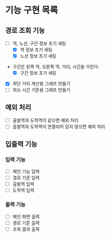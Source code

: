 # 기능 구현 목록

## 경로 조회 기능
- [ ] 역, 노선, 구간 정보 초기 세팅
  - [x] 역 정보 초기 세팅
  - [x] 노선 정보 초기 세팅
- 구간은 왼쪽 역, 오른쪽 역, 거리, 시간을 가진다.
  - [x] 구간 정보 초기 세팅
- [x] 최단 거리 계산용 그래프 만들기
- [ ] 최소 시간 기준용 그래프 만들기

## 예외 처리
- [ ] 출발역과 도착역이 같으면 예외 처리
- [ ] 출발역과 도착역이 연결되어 있지 않으면 예외 처리

## 입출력 기능
### 입력 기능
- [ ] 메인 기능 입력
- [ ] 경로 기준 입력
- [ ] 출발역 입력
- [ ] 도착역 입력

### 출력 기능
- [ ] 메인 화면 출력
- [ ] 경로 기준 출력
- [ ] 조회 결과 출력